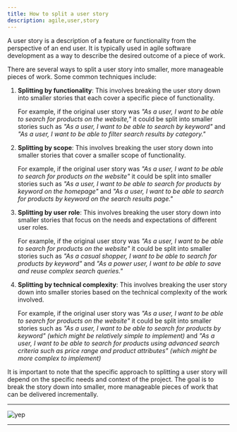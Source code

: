 ```yaml
---
title: How to split a user story
description: agile,user,story
---
```

A user story is a description of a feature or functionality from the perspective of an end user. It is typically used
in agile software development as a way to describe the desired outcome of a piece of work.

There are several ways to split a user story into smaller, more manageable pieces of work. Some common techniques include:

1. **Splitting by functionality**: This involves breaking the user story down into smaller stories that each cover
   a specific piece of functionality.

   For example, if the original user story was
   _"As a user, I want to be able to search for products on the website,"_
   it could be split into smaller stories such as
   _"As a user, I want to be able to search by keyword"_
   and
   _"As a user, I want to be able to filter search results by category."_
2. **Splitting by scope**: This involves breaking the user story down into smaller stories that cover a smaller scope of functionality.

   For example, if the original user story was
   _"As a user, I want to be able to search for products on the website"_
   it could be split into smaller stories such as
   _"As a user, I want to be able to search for products by keyword on the homepage"_
   and
   _"As a user, I want to be able to search for products by keyword on the search results page."_
3. **Splitting by user role**: This involves breaking the user story down into smaller stories that focus on the needs
   and expectations of different user roles.

   For example, if the original user story was
   _"As a user, I want to be able to search for products on the website"_
   it could be split into smaller stories such as
   _"As a casual shopper, I want to be able to search for products by keyword"_
   and
   _"As a power user, I want to be able to save and reuse complex search queries."_
4. **Splitting by technical complexity**: This involves breaking the user story down into smaller stories based on the technical
   complexity of the work involved.

   For example, if the original user story was
   _"As a user, I want to be able to search for products on the website"_
   it could be split into smaller stories such as
   _"As a user, I want to be able to search for products by keyword" (which might be relatively simple to implement)_
   and
   _"As a user, I want to be able to search for products using advanced search criteria such as price range and product
   attributes" (which might be more complex to implement)_

It is important to note that the specific approach to splitting a user story will depend on the specific needs and context of the project.
The goal is to break the story down into smaller, more manageable pieces of work that can be delivered incrementally.

---

![yep]({{site.baseurl}}/images/how-to-split-a-user-story.png)

---
